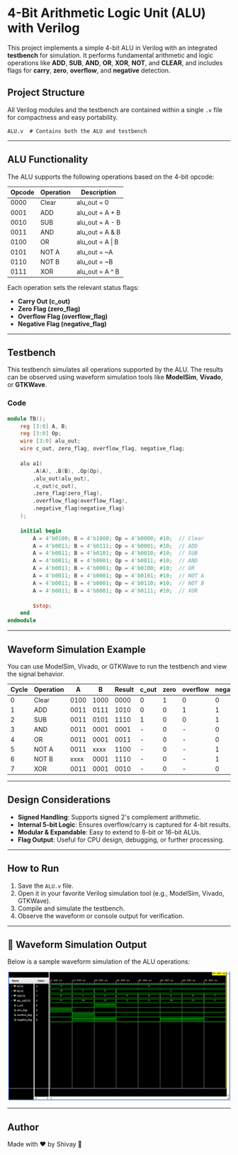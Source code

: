 #  4-Bit Arithmetic Logic Unit (ALU) with Verilog

This project implements a simple 4-bit ALU in Verilog with an integrated **testbench** for simulation. It performs fundamental arithmetic and logic operations like **ADD**, **SUB**, **AND**, **OR**, **XOR**, **NOT**, and **CLEAR**, and includes flags for **carry**, **zero**, **overflow**, and **negative** detection.

## Project Structure

All Verilog modules and the testbench are contained within a single `.v` file for compactness and easy portability.

```
ALU.v  # Contains both the ALU and testbench
```

---

## ALU Functionality

The ALU supports the following operations based on the 4-bit opcode:

| Opcode | Operation | Description            |
|--------|-----------|------------------------|
| 0000   | Clear     | alu_out = 0            |
| 0001   | ADD       | alu_out = A + B        |
| 0010   | SUB       | alu_out = A - B        |
| 0011   | AND       | alu_out = A & B        |
| 0100   | OR        | alu_out = A \| B        |
| 0101   | NOT A     | alu_out = ~A           |
| 0110   | NOT B     | alu_out = ~B           |
| 0111   | XOR       | alu_out = A ^ B        |

Each operation sets the relevant status flags:
- **Carry Out (c_out)**
- **Zero Flag (zero_flag)**
- **Overflow Flag (overflow_flag)**
- **Negative Flag (negative_flag)**

---

## Testbench

This testbench simulates all operations supported by the ALU. The results can be observed using waveform simulation tools like **ModelSim**, **Vivado**, or **GTKWave**.

### Code

```verilog
module TB();
    reg [3:0] A, B;
    reg [3:0] Op;
    wire [3:0] alu_out;
    wire c_out, zero_flag, overflow_flag, negative_flag;

    alu a1(
        .A(A), .B(B), .Op(Op),
        .alu_out(alu_out),
        .c_out(c_out),
        .zero_flag(zero_flag),
        .overflow_flag(overflow_flag),
        .negative_flag(negative_flag)
    );

    initial begin
        A = 4'b0100; B = 4'b1000; Op = 4'b0000; #10;  // Clear
        A = 4'b0011; B = 4'b0111; Op = 4'b0001; #10;  // ADD
        A = 4'b0011; B = 4'b0101; Op = 4'b0010; #10;  // SUB
        A = 4'b0011; B = 4'b0001; Op = 4'b0011; #10;  // AND
        A = 4'b0011; B = 4'b0001; Op = 4'b0100; #10;  // OR
        A = 4'b0011; B = 4'b0001; Op = 4'b0101; #10;  // NOT A
        A = 4'b0011; B = 4'b0001; Op = 4'b0110; #10;  // NOT B
        A = 4'b0011; B = 4'b0001; Op = 4'b0111; #10;  // XOR

        $stop;
    end
endmodule
```

---

## Waveform Simulation Example

You can use ModelSim, Vivado, or GTKWave to run the testbench and view the signal behavior.

| Cycle | Operation | A     | B     | Result | c_out | zero | overflow | negative |
|-------|-----------|-------|-------|--------|--------|------|----------|----------|
| 0     | Clear     | 0100  | 1000  | 0000   | 0      | 1    | 0        | 0        |
| 1     | ADD       | 0011  | 0111  | 1010   | 0      | 0    | 1        | 1        |
| 2     | SUB       | 0011  | 0101  | 1110   | 1      | 0    | 0        | 1        |
| 3     | AND       | 0011  | 0001  | 0001   | -      | 0    | -        | 0        |
| 4     | OR        | 0011  | 0001  | 0011   | -      | 0    | -        | 0        |
| 5     | NOT A     | 0011  | xxxx  | 1100   | -      | 0    | -        | 1        |
| 6     | NOT B     | xxxx  | 0001  | 1110   | -      | 0    | -        | 1        |
| 7     | XOR       | 0011  | 0001  | 0010   | -      | 0    | -        | 0        |

---

## Design Considerations

- **Signed Handling**: Supports signed 2's complement arithmetic.
- **Internal 5-bit Logic**: Ensures overflow/carry is captured for 4-bit results.
- **Modular & Expandable**: Easy to extend to 8-bit or 16-bit ALUs.
- **Flag Output**: Useful for CPU design, debugging, or further processing.

---

## How to Run

1. Save the `ALU.v` file.
2. Open it in your favorite Verilog simulation tool (e.g., ModelSim, Vivado, GTKWave).
3. Compile and simulate the testbench.
4. Observe the waveform or console output for verification.

---

## 🔬 Waveform Simulation Output

Below is a sample waveform simulation of the ALU operations:

![ALU Waveform Simulation](Waveform.png)

---

## Author

Made with ❤️ by Shivay 🌸

